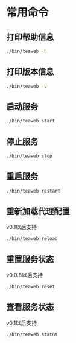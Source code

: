 # 常用命令
## 打印帮助信息
~~~bash
./bin/teaweb -h
~~~

## 打印版本信息
~~~bash
./bin/teaweb -v
~~~

## 启动服务
~~~bash
./bin/teaweb start
~~~

## 停止服务
~~~bash
./bin/teaweb stop
~~~

## 重启服务
~~~bash
./bin/teaweb restart
~~~

## 重新加载代理配置
v0.1以后支持
~~~bash
./bin/teaweb reload
~~~

## 重置服务状态
v0.0.8以后支持
~~~bash
./bin/teaweb reset
~~~

## 查看服务状态
v0.1以后支持
~~~bash
./bin/teaweb status
~~~
